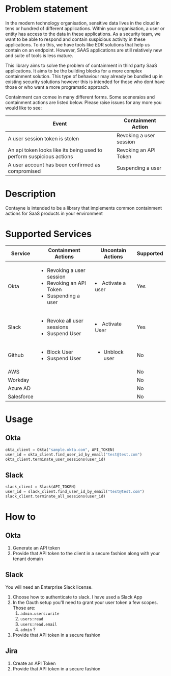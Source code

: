 # Problem statement

In the modern technology organisation, sensitive data lives in the cloud in tens or hundred of different applications.
Within your organisation, a user or entity has access to the data in these applications. As a security team, we want to be
able to respond and contain suspicious activity in these applications. To do this, we have tools like EDR solutions that help us contain on an endpoint. However, SAAS applications are still relatively new and suite of tools is less mature.

This library aims to solve the problem of containment in third party SaaS applications. It aims to be the building blocks for a more complex containment solution. This type of behaviour may already be bundled up in existing security solutions however this is intended for those who dont have those or who want a more programatic approach.

Containment can comee in many different forms. Some sceneraios and containment actions are listed below. Please raise issues for any more you would like to see:

| Event | Containment Action |
| ----- | ----- |
| A user session token is stolen | Revoking a user session |
| An api token looks like its being used to perform suspicious actions | Revoking an API Token |
| A user account has been confirmed as compromised | Suspending a user |


# Description

Contayne is intended to be a library that implements common containment actions for SaaS products in your environment

# Supported Services 
| Service | Containment Actions | Uncontain Actions | Supported |
| ------- | ------------------ | ----------------- | ----------- |
| Okta    | <ul><li>Revoking a user session</li><li>Revoking an API Token</li><li>Suspending a user</li></ul> | <li>Activate a user</li></ul> | Yes |
| Slack   | <ul><li>Revoke all user sessions</li><li>Suspend User</li> | <li>Activate User</li></ul>  | Yes |
| Github | <ul><li>Block User</li><li>Suspend User</li>| <ul><li>Unblock user </li>| No |
| AWS | | | No |
| Workday | | | No |
| Azure AD | | | No |
| Salesforce | | | No |


# Usage

## Okta
```python
okta_client = Okta("sample.okta.com", API_TOKEN)
user_id = okta_client.find_user_id_by_email("test@test.com")
okta_client.terminate_user_sessions(user_id)
```
## Slack
```python
slack_client = Slack(API_TOKEN)
user_id = slack_client.find_user_id_by_email("test@test.com")
slack_client.terminate_all_sessions(user_id)
```

# How to

## Okta

1. Generate an API token
1. Provide that API token to the client in a secure fashion along with your tenant domain

## Slack

You will need an Enterprise Slack license. 

1. Choose how to authenticate to slack. I have used a Slack App
1. In the Oauth setup you'll need to grant your user token a few scopes. Those are:
    1. `admin.users:write`
    1. `users:read`
    1. `users:read.email`
    1. `admin` ?
1. Provide that API token in a secure fashion

## Jira

1. Create an API Token
2. Provide that API token in a secure fashion